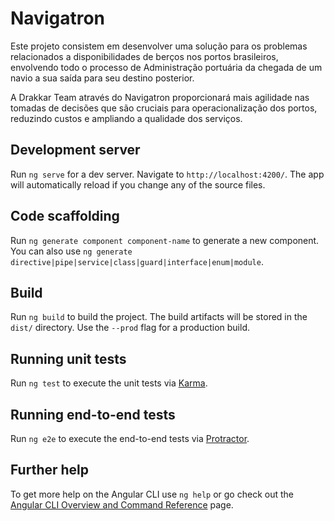 # Navigatron

Este projeto consistem em desenvolver uma solução para os problemas relacionados a disponibilidades de berços nos portos brasileiros, envolvendo todo o processo de Administração portuária da chegada de um navio a sua saída para seu destino posterior.

A Drakkar Team através do Navigatron proporcionará mais agilidade nas tomadas de decisões que são cruciais para operacionalização dos portos, reduzindo custos e ampliando a qualidade dos serviços.

## Development server

Run `ng serve` for a dev server. Navigate to `http://localhost:4200/`. The app will automatically reload if you change any of the source files.

## Code scaffolding

Run `ng generate component component-name` to generate a new component. You can also use `ng generate directive|pipe|service|class|guard|interface|enum|module`.

## Build

Run `ng build` to build the project. The build artifacts will be stored in the `dist/` directory. Use the `--prod` flag for a production build.

## Running unit tests

Run `ng test` to execute the unit tests via [Karma](https://karma-runner.github.io).

## Running end-to-end tests

Run `ng e2e` to execute the end-to-end tests via [Protractor](http://www.protractortest.org/).

## Further help

To get more help on the Angular CLI use `ng help` or go check out the [Angular CLI Overview and Command Reference](https://angular.io/cli) page.
